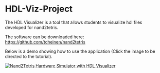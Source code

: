 # HDL-Viz-Project

The HDL Visualizer is a tool that allows students to visualize hdl files developed for nand2tetris.

The software can be downloaded here: https://github.com/tcheinen/nand2tetris

Below is a demo showing how to use the application (Click the image to be directed to the tutorial).

[![Nand2Tetris Hardware Simulator with HDL Visualizer](https://i.ytimg.com/vi/_Gr781Z-QiM/hqdefault.jpg?sqp=-oaymwEbCKgBEF5IVfKriqkDDggBFQAAiEIYAXABwAEG\u0026rs=AOn4CLC9PV4XXMeS6DgqwAy99DXTLQ3Xow)](https://www.youtube.com/watch?v=XjMr2jpy7mM)
